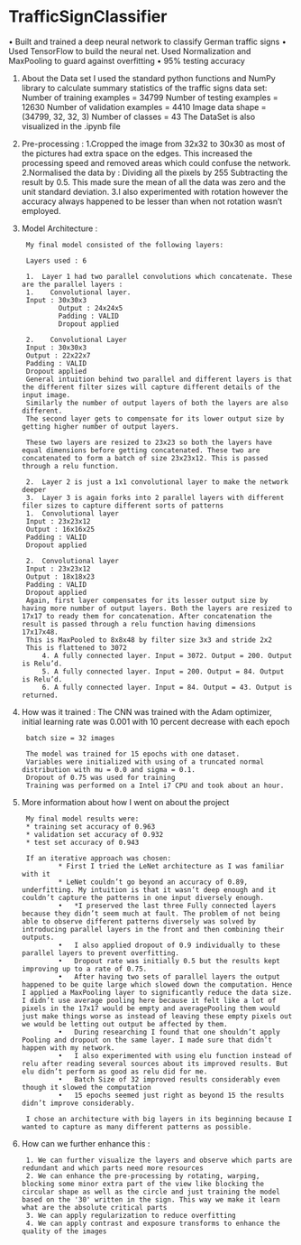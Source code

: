 # TrafficSignClassifier
• Built and trained a deep neural network to classify German traffic signs • Used TensorFlow to build the neural net. Used Normalization and MaxPooling to guard against overfitting • 95% testing accuracy

1. About the Data set
				 I used the standard python functions and NumPy library to calculate summary statistics of the traffic signs data set:
											Number of training examples = 34799
											Number of testing examples = 12630
											Number of validation examples = 4410
											Image data shape = (34799, 32, 32, 3)
											Number of classes = 43
								 The DataSet is also visualized in the .ipynb file

2. Pre-processing : 
                1.Cropped the image from 32x32 to 30x30 as most of the pictures had extra space on the edges. This increased the processing speed and removed areas which could confuse the network.
                2.Normalised the data by : Dividing all the pixels by 255
                Subtracting the result by 0.5. This made sure the mean of all the data was zero and the unit standard deviation.
                3.I also experimented with rotation however the accuracy always happened to be lesser than when not rotation wasn’t employed. 

3. Model Architecture : 

        My final model consisted of the following layers:

        Layers used : 6

        1.	Layer 1 had two parallel convolutions which concatenate. These are the parallel layers :
        1.	  Convolutional layer. 
        Input : 30x30x3
                Output : 24x24x5
                Padding : VALID
                Dropout applied

        2.	  Convolutional Layer
        Input : 30x30x3
        Output : 22x22x7
        Padding : VALID
        Dropout applied
        General intuition behind two parallel and different layers is that the different filter sizes will capture different details of the input image.
        Similarly the number of output layers of both the layers are also different.
        The second layer gets to compensate for its lower output size by getting higher number of output layers.

        These two layers are resized to 23x23 so both the layers have equal dimensions before getting concatenated. These two are concatenated to form a batch of size 23x23x12. This is passed through a relu function.

        2.	Layer 2 is just a 1x1 convolutional layer to make the network deeper
        3.	Layer 3 is again forks into 2 parallel layers with different filer sizes to capture different sorts of patterns
        1.	Convolutional layer
        Input : 23x23x12
        Output : 16x16x25
        Padding : VALID
        Dropout applied

        2.	Convolutional layer
        Input : 23x23x12
        Output : 18x18x23
        Padding : VALID
        Dropout applied
        Again, first layer compensates for its lesser output size by having more number of output layers. Both the layers are resized to 17x17 to ready them for concatenation. After concatenation the result is passed through a relu function having dimensions 17x17x48.
        This is MaxPooled to 8x8x48 by filter size 3x3 and stride 2x2
        This is flattened to 3072
            4. A fully connected layer. Input = 3072. Output = 200. Output is Relu’d.
            5. A fully connected layer. Input = 200. Output = 84. Output is Relu’d.
            6. A fully connected layer. Input = 84. Output = 43. Output is returned.
            
3. How was it trained : 
        The CNN was trained with the Adam optimizer, initial learning rate was 0.001 with 10 percent decrease with each epoch

        batch size = 32 images

        The model was trained for 15 epochs with one dataset.
        Variables were initialized with using of a truncated normal distribution with mu = 0.0 and sigma = 0.1. 
        Dropout of 0.75 was used for training
        Training was performed on a Intel i7 CPU and took about an hour.

4. More information about how I went on about the project

        My final model results were:
        * training set accuracy of 0.963
        * validation set accuracy of 0.932
        * test set accuracy of 0.943

        If an iterative approach was chosen:
                * First I tried the LeNet architecture as I was familiar with it
                * LeNet couldn’t go beyond an accuracy of 0.89, underfitting. My intuition is that it wasn’t deep enough and it couldn’t capture the patterns in one input diversely enough.
                •	*I preserved the last three Fully connected layers because they didn’t seem much at fault. The problem of not being able to observe different patterns diversely was solved by introducing parallel layers in the front and then combining their outputs.
                •	I also applied dropout of 0.9 individually to these parallel layers to prevent overfitting.
                •	Dropout rate was initially 0.5 but the results kept improving up to a rate of 0.75.
                •	After having two sets of parallel layers the output happened to be quite large which slowed down the computation. Hence I applied a MaxPooling layer to significantly reduce the data size. I didn’t use average pooling here because it felt like a lot of pixels in the 17x17 would be empty and averagePooling them would just make things worse as instead of leaving these empty pixels out we would be letting out output be affected by them. 
                •	During researching I found that one shouldn’t apply Pooling and dropout on the same layer. I made sure that didn’t happen with my network.
                •	I also experimented with using elu function instead of relu after reading several sources about its improved results. But elu didn’t perform as good as relu did for me.
                •	Batch Size of 32 improved results considerably even though it slowed the computation
                •	15 epochs seemed just right as beyond 15 the results didn’t improve considerably.

        I chose an architecture with big layers in its beginning because I wanted to capture as many different patterns as possible.

5. How can we further enhance this : 

        1. We can further visualize the layers and observe which parts are redundant and which parts need more resources
        2. We can enhance the pre-processing by rotating, warping, blocking some minor extra part of the view like blocking the circular shape as well as the circle and just training the model based on the '30' written in the sign. This way we make it learn what are the absolute critical parts
        3. We can apply regularization to reduce overfitting
        4. We can apply contrast and exposure transforms to enhance the quality of the images
        
